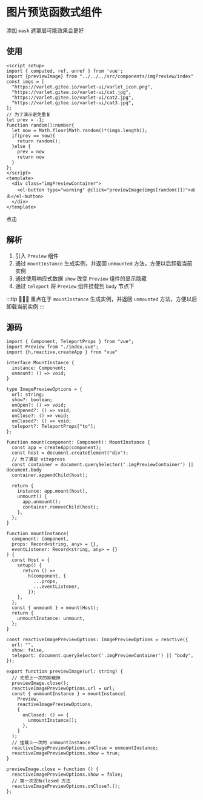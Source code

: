 # 图片预览函数式组件


添加 `mask` 遮罩层可能效果会更好

## 使用

```vue
<script setup>
import { computed, ref, unref } from 'vue';
import {previewImage} from "../../../src/components/imgPreview/index"
const imgs = [
  "https://varlet.gitee.io/varlet-ui/varlet_icon.png",
  "https://varlet.gitee.io/varlet-ui/cat.jpg",
  "https://varlet.gitee.io/varlet-ui/cat2.jpg",
  "https://varlet.gitee.io/varlet-ui/cat3.jpg",
];
// 为了演示避免重复
let prev = -1;
function random():number{
  let now = Math.floor(Math.random()*(imgs.length));
  if(prev == now){
    return random();
  }else {
    prev = now
    return now
  }
};
</script>
<template>
  <div class="imgPreviewContainer">
    <el-button type="warning" @click="previewImage(imgs[random()])">点击</el-button>
  </div>
</template>
```
<ClientOnly>
  <script setup>
  import { computed, ref, unref } from 'vue';
  import {previewImage} from "../../../src/components/imgPreview/index"
  const imgs = [
    "https://varlet.gitee.io/varlet-ui/varlet_icon.png",
    "https://varlet.gitee.io/varlet-ui/cat.jpg",
    "https://varlet.gitee.io/varlet-ui/cat2.jpg",
    "https://varlet.gitee.io/varlet-ui/cat3.jpg",
  ];
  let prev = -1;
  function random(){
    let now = Math.floor(Math.random()*imgs.length);
    if(prev == now){
      random();
    }
    prev = now
    return now
  }
  </script>
  <div class="imgPreviewContainer">
        <el-button class="mb-2" type="warning" @click="previewImage(imgs[random()])">点击</el-button>
  </div>
</ClientOnly>

## 解析
1. 引入 `Preview` 组件
2. 通过 `mountInstance` 生成实例，并返回 `unmounted` 方法，方便以后卸载当前实例
3. 通过使用响应式数据 `show` 改变 `Preview` 组件的显示隐藏
4. 通过 `teleport` 将 `Preview` 组件挂载到 `body` 节点下
   
:::tip 🚀🚀🚀
  重点在于 `mountInstance` 生成实例，并返回 `unmounted` 方法，方便以后卸载当前实例
:::  

## 源码
```ts:line-numbers
import { Component, TeleportProps } from "vue";
import Preview from "./index.vue";
import {h,reactive,createApp } from "vue"

interface MountInstance {
  instance: Component;
  unmount: () => void;
}

type ImagePreviewOptions = {
  url: string;
  show?: boolean;
  onOpen?: () => void;
  onOpened?: () => void;
  onClose?: () => void;
  onClosed?: () => void;
  teleport?: TeleportProps["to"];
};

function mount(component: Component): MountInstance {
  const app = createApp(component);
  const host = document.createElement("div");
  // 为了满足 vitepress
  const container = document.querySelector('.imgPreviewContainer') || document.body
  container.appendChild(host);

  return {
    instance: app.mount(host),
    unmount() {
      app.unmount();
      container.removeChild(host);
    },
  };
}

function mountInstance(
  component: Component,
  props: Record<string, any> = {},
  eventListener: Record<string, any> = {}
) {
  const Host = {
    setup() {
      return () =>
        h(component, {
          ...props,
          ...eventListener,
        });
    },
  };
  const { unmount } = mount(Host);
  return {
    unmountInstance: unmount,
  };
}

const reactiveImagePreviewOptions: ImagePreviewOptions = reactive({
  url: "",
  show: false,
  teleport: document.querySelector('.imgPreviewContainer') || "body",
});

export function previewImage(url: string) {
  // 先把上一次的卸载掉
  previewImage.close();
  reactiveImagePreviewOptions.url = url;
  const { unmountInstance } = mountInstance(
    Preview,
    reactiveImagePreviewOptions,
    {
      onClosed: () => {
        unmountInstance();
      },
    }
  );
  // 挂载上一次的 unmountInstance
  reactiveImagePreviewOptions.onClose = unmountInstance;
  reactiveImagePreviewOptions.show = true;
}

previewImage.close = function () {
  reactiveImagePreviewOptions.show = false;
  // 第一次没有closed 方法
  reactiveImagePreviewOptions.onClose?.();
};
```
